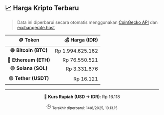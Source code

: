 

<!-- HARGA_KRIPTO -->
## 📈 Harga Kripto Terbaru

> Data ini diperbarui secara otomatis menggunakan [CoinGecko API](https://www.coingecko.com/) dan [exchangerate.host](https://exchangerate.host/)

<div align="center">

| 🪙 Token | 💰 Harga (IDR) |
|:------:|---------------:|
| 🟠 **Bitcoin (BTC)**   | Rp 1.994.625.162 |
| 🔵 **Ethereum (ETH)**  | Rp 76.550.521 |
| 🟣 **Solana (SOL)**    | Rp 3.331.676 |
| 🟢 **Tether (USDT)**   | Rp 16.121 |

---

💱 **Kurs Rupiah (USD → IDR)**: Rp 16.118

🕒 <sub>Terakhir diperbarui: 14/8/2025, 10.13.15</sub>

</div>
<!-- /HARGA_KRIPTO -->